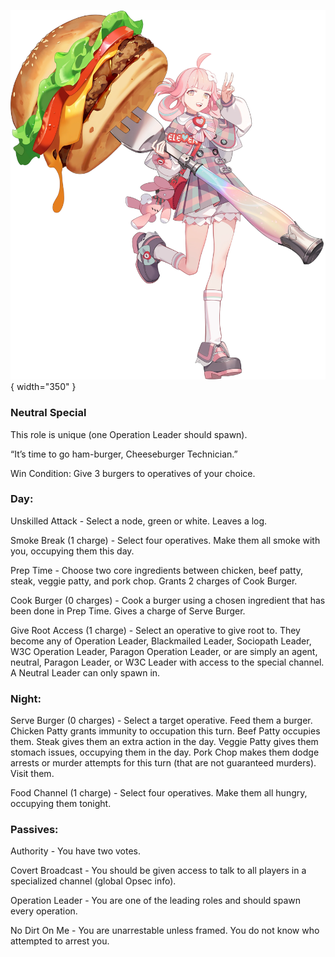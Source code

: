 ![cheeseburgertechnician.png](Images/cheeseburgertechnician.png){ width="350" }

### **Neutral Special**

This role is unique (one Operation Leader should spawn).

“It’s time to go ham-burger, Cheeseburger Technician.”

Win Condition: Give 3 burgers to operatives of your choice.

### **Day:**

Unskilled Attack - Select a node, green or white. Leaves a log.

Smoke Break (1 charge) - Select four operatives. Make them all smoke with you, occupying them this day.

Prep Time - Choose two core ingredients between chicken, beef patty, steak, veggie patty, and pork chop. Grants 2 charges of Cook Burger.

Cook Burger (0 charges) - Cook a burger using a chosen ingredient that has been done in Prep Time. Gives a charge of Serve Burger.

Give Root Access (1 charge) - Select an operative to give root to. They become any of Operation Leader, Blackmailed Leader, Sociopath Leader, W3C Operation Leader, Paragon Operation Leader, or are simply an agent, neutral, Paragon Leader, or W3C Leader with access to the special channel. A Neutral Leader can only spawn in.

### **Night:**

Serve Burger (0 charges) - Select a target operative. Feed them a burger. Chicken Patty grants immunity to occupation this turn. Beef Patty occupies them. Steak gives them an extra action in the day. Veggie Patty gives them stomach issues, occupying them in the day. Pork Chop makes them dodge arrests or murder attempts for this turn (that are not guaranteed murders). Visit them.

Food Channel (1 charge) - Select four operatives. Make them all hungry, occupying them tonight.

### **Passives:**

Authority - You have two votes.

Covert Broadcast - You should be given access to talk to all players in a specialized channel (global Opsec info).

Operation Leader - You are one of the leading roles and should spawn every operation.

No Dirt On Me - You are unarrestable unless framed. You do not know who attempted to arrest you.
